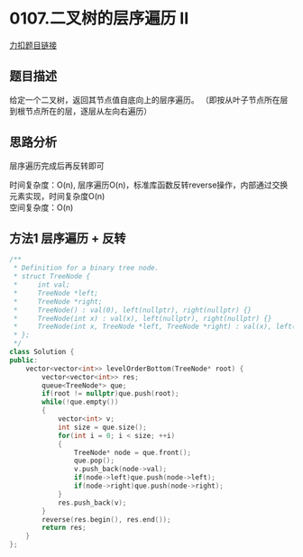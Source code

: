 <p id="二叉树的层序遍历II"></p>

# 0107.二叉树的层序遍历 II   

[力扣题目链接](https://leetcode-cn.com/problems/binary-tree-level-order-traversal-ii/)  




## 题目描述  

给定一个二叉树，返回其节点值自底向上的层序遍历。 （即按从叶子节点所在层到根节点所在的层，逐层从左向右遍历）  


## 思路分析  

层序遍历完成后再反转即可  

时间复杂度：O(n),  层序遍历O(n)，标准库函数反转reverse操作，内部通过交换元素实现，时间复杂度O(n)  
空间复杂度：O(n)  


## 方法1 层序遍历 + 反转  
```cpp
/**
 * Definition for a binary tree node.
 * struct TreeNode {
 *     int val;
 *     TreeNode *left;
 *     TreeNode *right;
 *     TreeNode() : val(0), left(nullptr), right(nullptr) {}
 *     TreeNode(int x) : val(x), left(nullptr), right(nullptr) {}
 *     TreeNode(int x, TreeNode *left, TreeNode *right) : val(x), left(left), right(right) {}
 * };
 */
class Solution {
public:
    vector<vector<int>> levelOrderBottom(TreeNode* root) {
        vector<vector<int>> res;
        queue<TreeNode*> que;
        if(root != nullptr)que.push(root);
        while(!que.empty())
        {
            vector<int> v;
            int size = que.size();
            for(int i = 0; i < size; ++i)
            {
                TreeNode* node = que.front();
                que.pop();
                v.push_back(node->val);
                if(node->left)que.push(node->left);
                if(node->right)que.push(node->right);
            }
            res.push_back(v);
        }
        reverse(res.begin(), res.end());
        return res;
    }
};
```

